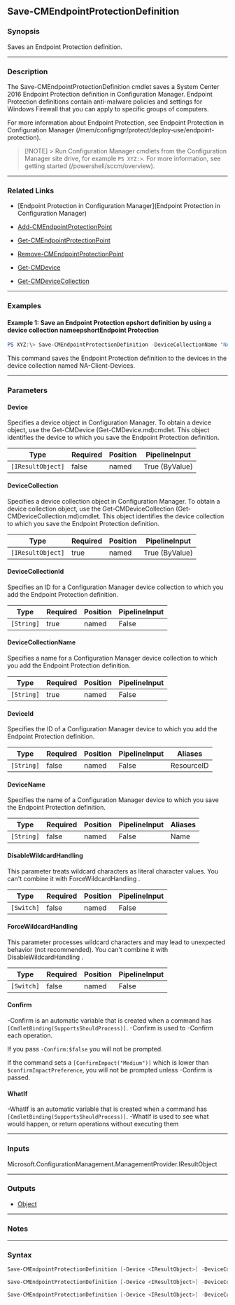 Save-CMEndpointProtectionDefinition
-----------------------------------




### Synopsis
Saves an Endpoint Protection definition.



---


### Description

The Save-CMEndpointProtectionDefinition cmdlet saves a System Center 2016 Endpoint Protection definition in Configuration Manager. Endpoint Protection definitions contain anti-malware policies and settings for Windows Firewall that you can apply to specific groups of computers.



For more information about Endpoint Protection, see Endpoint Protection in Configuration Manager (/mem/configmgr/protect/deploy-use/endpoint-protection).



> [!NOTE] > Run Configuration Manager cmdlets from the Configuration Manager site drive, for example `PS XYZ:>`. For more information, see getting started (/powershell/sccm/overview).



---


### Related Links
* [Endpoint Protection in Configuration Manager](Endpoint Protection in Configuration Manager)



* [Add-CMEndpointProtectionPoint](Add-CMEndpointProtectionPoint)



* [Get-CMEndpointProtectionPoint](Get-CMEndpointProtectionPoint)



* [Remove-CMEndpointProtectionPoint](Remove-CMEndpointProtectionPoint)



* [Get-CMDevice](Get-CMDevice)



* [Get-CMDeviceCollection](Get-CMDeviceCollection)





---


### Examples
#### Example 1: Save an Endpoint Protection epshort definition by using a device collection nameepshortEndpoint Protection
```PowerShell
PS XYZ:\> Save-CMEndpointProtectionDefinition -DeviceCollectionName "NA-Client-Devices"
```
This command saves the Endpoint Protection definition to the devices in the device collection named NA-Client-Devices.


---


### Parameters
#### **Device**

Specifies a device object in Configuration Manager. To obtain a device object, use the Get-CMDevice (Get-CMDevice.md)cmdlet. This object identifies the device to which you save the Endpoint Protection definition.






|Type             |Required|Position|PipelineInput |
|-----------------|--------|--------|--------------|
|`[IResultObject]`|false   |named   |True (ByValue)|



#### **DeviceCollection**

Specifies a device collection object in Configuration Manager. To obtain a device collection object, use the Get-CMDeviceCollection (Get-CMDeviceCollection.md)cmdlet. This object identifies the device collection to which you save the Endpoint Protection definition.






|Type             |Required|Position|PipelineInput |
|-----------------|--------|--------|--------------|
|`[IResultObject]`|true    |named   |True (ByValue)|



#### **DeviceCollectionId**

Specifies an ID for a Configuration Manager device collection to which you add the Endpoint Protection definition.






|Type      |Required|Position|PipelineInput|
|----------|--------|--------|-------------|
|`[String]`|true    |named   |False        |



#### **DeviceCollectionName**

Specifies a name for a Configuration Manager device collection to which you add the Endpoint Protection definition.






|Type      |Required|Position|PipelineInput|
|----------|--------|--------|-------------|
|`[String]`|true    |named   |False        |



#### **DeviceId**

Specifies the ID of a Configuration Manager device to which you add the Endpoint Protection definition.






|Type      |Required|Position|PipelineInput|Aliases   |
|----------|--------|--------|-------------|----------|
|`[String]`|false   |named   |False        |ResourceID|



#### **DeviceName**

Specifies the name of a Configuration Manager device to which you save the Endpoint Protection definition.






|Type      |Required|Position|PipelineInput|Aliases|
|----------|--------|--------|-------------|-------|
|`[String]`|false   |named   |False        |Name   |



#### **DisableWildcardHandling**

This parameter treats wildcard characters as literal character values. You can't combine it with ForceWildcardHandling .






|Type      |Required|Position|PipelineInput|
|----------|--------|--------|-------------|
|`[Switch]`|false   |named   |False        |



#### **ForceWildcardHandling**

This parameter processes wildcard characters and may lead to unexpected behavior (not recommended). You can't combine it with DisableWildcardHandling .






|Type      |Required|Position|PipelineInput|
|----------|--------|--------|-------------|
|`[Switch]`|false   |named   |False        |



#### **Confirm**
-Confirm is an automatic variable that is created when a command has ```[CmdletBinding(SupportsShouldProcess)]```.
-Confirm is used to -Confirm each operation.

If you pass ```-Confirm:$false``` you will not be prompted.


If the command sets a ```[ConfirmImpact("Medium")]``` which is lower than ```$confirmImpactPreference```, you will not be prompted unless -Confirm is passed.

#### **WhatIf**
-WhatIf is an automatic variable that is created when a command has ```[CmdletBinding(SupportsShouldProcess)]```.
-WhatIf is used to see what would happen, or return operations without executing them


---


### Inputs
Microsoft.ConfigurationManagement.ManagementProvider.IResultObject





---


### Outputs
* [Object](https://learn.microsoft.com/en-us/dotnet/api/System.Object)






---


### Notes




---


### Syntax
```PowerShell
Save-CMEndpointProtectionDefinition [-Device <IResultObject>] -DeviceCollection <IResultObject> [-DeviceId <String>] [-DeviceName <String>] [-DisableWildcardHandling] [-ForceWildcardHandling] [-Confirm] [-WhatIf] [<CommonParameters>]
```
```PowerShell
Save-CMEndpointProtectionDefinition [-Device <IResultObject>] -DeviceCollectionId <String> [-DeviceId <String>] [-DeviceName <String>] [-DisableWildcardHandling] [-ForceWildcardHandling] [-Confirm] [-WhatIf] [<CommonParameters>]
```
```PowerShell
Save-CMEndpointProtectionDefinition [-Device <IResultObject>] -DeviceCollectionName <String> [-DeviceId <String>] [-DeviceName <String>] [-DisableWildcardHandling] [-ForceWildcardHandling] [-Confirm] [-WhatIf] [<CommonParameters>]
```

